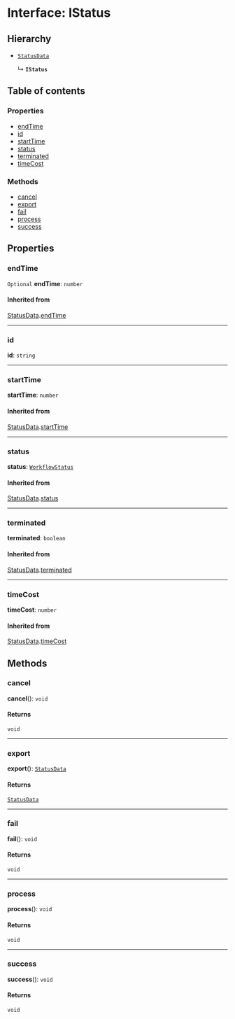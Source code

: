 # Interface: IStatus

## Hierarchy

* [`StatusData`](/auto-docs/interface/interfaces/StatusData.md)

  ↳ **`IStatus`**

## Table of contents

### Properties

* [endTime](/auto-docs/interface/interfaces/IStatus.md#endtime)
* [id](/auto-docs/interface/interfaces/IStatus.md#id)
* [startTime](/auto-docs/interface/interfaces/IStatus.md#starttime)
* [status](/auto-docs/interface/interfaces/IStatus.md#status)
* [terminated](/auto-docs/interface/interfaces/IStatus.md#terminated)
* [timeCost](/auto-docs/interface/interfaces/IStatus.md#timecost)

### Methods

* [cancel](/auto-docs/interface/interfaces/IStatus.md#cancel)
* [export](/auto-docs/interface/interfaces/IStatus.md#export)
* [fail](/auto-docs/interface/interfaces/IStatus.md#fail)
* [process](/auto-docs/interface/interfaces/IStatus.md#process)
* [success](/auto-docs/interface/interfaces/IStatus.md#success)

## Properties

### endTime

`Optional` **endTime**: `number`

#### Inherited from

[StatusData](/auto-docs/interface/interfaces/StatusData.md).[endTime](/auto-docs/interface/interfaces/StatusData.md#endtime)

***

### id

**id**: `string`

***

### startTime

**startTime**: `number`

#### Inherited from

[StatusData](/auto-docs/interface/interfaces/StatusData.md).[startTime](/auto-docs/interface/interfaces/StatusData.md#starttime)

***

### status

**status**: [`WorkflowStatus`](/auto-docs/interface/enums/WorkflowStatus.md)

#### Inherited from

[StatusData](/auto-docs/interface/interfaces/StatusData.md).[status](/auto-docs/interface/interfaces/StatusData.md#status)

***

### terminated

**terminated**: `boolean`

#### Inherited from

[StatusData](/auto-docs/interface/interfaces/StatusData.md).[terminated](/auto-docs/interface/interfaces/StatusData.md#terminated)

***

### timeCost

**timeCost**: `number`

#### Inherited from

[StatusData](/auto-docs/interface/interfaces/StatusData.md).[timeCost](/auto-docs/interface/interfaces/StatusData.md#timecost)

## Methods

### cancel

**cancel**(): `void`

#### Returns

`void`

***

### export

**export**(): [`StatusData`](/auto-docs/interface/interfaces/StatusData.md)

#### Returns

[`StatusData`](/auto-docs/interface/interfaces/StatusData.md)

***

### fail

**fail**(): `void`

#### Returns

`void`

***

### process

**process**(): `void`

#### Returns

`void`

***

### success

**success**(): `void`

#### Returns

`void`
